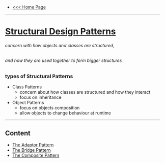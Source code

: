 - [<<< Home Page](../../README.md)
---
# <u>Structural Design Patterns</u>
###### concern with how objects and classes are structured, 
######  and how they are used together to form bigger structures 

### types of Structural Patterns
- Class Patterns
    - concern about how classes are structured and how they interact
    - focus on inheritance 
- Object Patterns
    - focus on objects composition
    - allow objects to change behaviour at runtime
-----
## Content
- [The Adaptor Pattern](content/adaptor.md)
- [The Bridge Pattern](content/bridge.md)
- [The Composite Pattern](content/composite.md)
